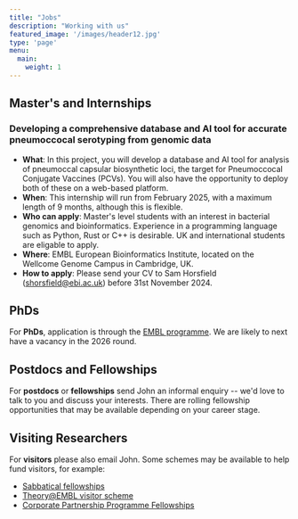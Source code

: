 ```yaml
---
title: "Jobs"
description: "Working with us"
featured_image: '/images/header12.jpg'
type: 'page'
menu:
  main:
    weight: 1
---
```


## Master's and Internships

### Developing a comprehensive database and AI tool for accurate pneumoccocal serotyping from genomic data

- **What**: In this project, you will develop a database and AI tool for analysis of pneumoccal capsular biosynthetic loci, the target for Pneumoccocal Conjugate Vaccines (PCVs). You will also have the opportunity to deploy both of these on a web-based platform.
- **When**: This internship will run from February 2025, with a maximum length of 9 months, although this is flexible.
- **Who can apply**: Master's level students with an interest in bacterial genomics and bioinformatics. Experience in a programming language such as Python, Rust or C++ is desirable. UK and international students are eligable to apply.
- **Where**: EMBL European Bioinformatics Institute, located on the Wellcome Genome Campus in Cambridge, UK.
- **How to apply**: Please send your CV to Sam Horsfield (shorsfield@ebi.ac.uk) before 31st November 2024.

## PhDs

For **PhDs**, application is through the [EMBL programme](https://www.embl.org/about/info/embl-international-phd-programme/overview/). We are likely to next have a vacancy in the 2026 round.

## Postdocs and Fellowships

For **postdocs** or **fellowships** send John an informal enquiry -- we'd love to talk to you and discuss your interests. There
are rolling fellowship opportunities that may be available depending on your career stage.

## Visiting Researchers

For **visitors** please also email John. Some schemes may be available to help fund visitors, for example:
- [Sabbatical fellowships](https://www.embl.org/about/info/scientific-visitor-programme/fellowships/embl-sabbatical-visitor-fellowships/)
- [Theory@EMBL visitor scheme](https://www.embl.org/about/info/scientific-visitor-programme/theoryembl/)
- [Corporate Partnership Programme Fellowships](https://www.embl.org/about/info/scientific-visitor-programme/fellowships/corporate-partnership-programme-fellowships/)

